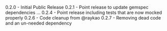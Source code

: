0.2.0 - Initial Public Release
0.2.1 - Point release to update gemspec dependencies
...
0.2.4 - Point release including tests that are now mocked properly
0.2.6 - Code cleanup from @raykao
0.2.7 - Removing dead code and an un-needed dependency
